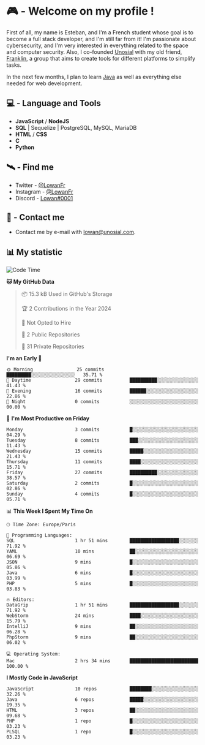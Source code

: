 # 🎮 - Welcome on my profile !
First of all, my name is Esteban, and I'm a French student whose goal is to become a full stack developer, and I'm still far from it!
I'm passionate about cybersecurity, and I'm very interested in everything related to the space and computer security.
Also, I co-founded [Unosial](https://github.com/Unosial) with my old friend, [Franklin](https://github.com/AbaFranklin/), a group that aims to create tools for different platforms to simplify tasks. 

In the next few months, I plan to learn [Java](https://www.java.com/) as well as everything else needed for web development.




## 💻 - Language and Tools
- **JavaScript** / **NodeJS**
- **SQL** | Sequelize | PostgreSQL, MySQL, MariaDB
- **HTML** / **CSS**
- **C**
- **Python**

## 🛰️ - Find me

 - Twitter - [@LowanFr](https://twitter.com/LowanFr/)
 - Instagram - [@LowanFr](https://instagram.com/LowanFr)
 - Discord -  [Lowan#0001](https://unosial.bio/Lowan)
 
## 📡 - Contact me
 - Contact me by e-mail with [lowan@unosial.com](mailto:lowan@unosial.com).

## 📊 My statistic
<!--START_SECTION:waka-->
![Code Time](http://img.shields.io/badge/Code%20Time-699%20hrs%207%20mins-blue)

**🐱 My GitHub Data** 

> 📦 15.3 kB Used in GitHub's Storage 
 > 
> 🏆 2 Contributions in the Year 2024
 > 
> 🚫 Not Opted to Hire
 > 
> 📜 2 Public Repositories 
 > 
> 🔑 31 Private Repositories 
 > 
**I'm an Early 🐤** 

```text
🌞 Morning                25 commits          █████████░░░░░░░░░░░░░░░░   35.71 % 
🌆 Daytime                29 commits          ██████████░░░░░░░░░░░░░░░   41.43 % 
🌃 Evening                16 commits          ██████░░░░░░░░░░░░░░░░░░░   22.86 % 
🌙 Night                  0 commits           ░░░░░░░░░░░░░░░░░░░░░░░░░   00.00 % 
```
📅 **I'm Most Productive on Friday** 

```text
Monday                   3 commits           █░░░░░░░░░░░░░░░░░░░░░░░░   04.29 % 
Tuesday                  8 commits           ███░░░░░░░░░░░░░░░░░░░░░░   11.43 % 
Wednesday                15 commits          █████░░░░░░░░░░░░░░░░░░░░   21.43 % 
Thursday                 11 commits          ████░░░░░░░░░░░░░░░░░░░░░   15.71 % 
Friday                   27 commits          ██████████░░░░░░░░░░░░░░░   38.57 % 
Saturday                 2 commits           █░░░░░░░░░░░░░░░░░░░░░░░░   02.86 % 
Sunday                   4 commits           █░░░░░░░░░░░░░░░░░░░░░░░░   05.71 % 
```


📊 **This Week I Spent My Time On** 

```text
🕑︎ Time Zone: Europe/Paris

💬 Programming Languages: 
SQL                      1 hr 51 mins        ██████████████████░░░░░░░   71.92 % 
YAML                     10 mins             ██░░░░░░░░░░░░░░░░░░░░░░░   06.69 % 
JSON                     9 mins              █░░░░░░░░░░░░░░░░░░░░░░░░   05.86 % 
Java                     6 mins              █░░░░░░░░░░░░░░░░░░░░░░░░   03.99 % 
PHP                      5 mins              █░░░░░░░░░░░░░░░░░░░░░░░░   03.83 % 

🔥 Editors: 
DataGrip                 1 hr 51 mins        ██████████████████░░░░░░░   71.92 % 
WebStorm                 24 mins             ████░░░░░░░░░░░░░░░░░░░░░   15.79 % 
IntelliJ                 9 mins              ██░░░░░░░░░░░░░░░░░░░░░░░   06.28 % 
PhpStorm                 9 mins              ██░░░░░░░░░░░░░░░░░░░░░░░   06.02 % 

💻 Operating System: 
Mac                      2 hrs 34 mins       █████████████████████████   100.00 % 
```

**I Mostly Code in JavaScript** 

```text
JavaScript               10 repos            ████████░░░░░░░░░░░░░░░░░   32.26 % 
Java                     6 repos             █████░░░░░░░░░░░░░░░░░░░░   19.35 % 
HTML                     3 repos             ██░░░░░░░░░░░░░░░░░░░░░░░   09.68 % 
PHP                      1 repo              █░░░░░░░░░░░░░░░░░░░░░░░░   03.23 % 
PLSQL                    1 repo              █░░░░░░░░░░░░░░░░░░░░░░░░   03.23 % 
```




<!--END_SECTION:waka-->
